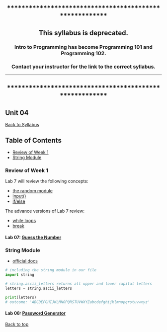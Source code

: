 <div align="center">

## *******************************************************

## This syllabus is **deprecated**.

### Intro to Programming has become Programming 101 and Programming 102. 

### **Contact your instructor** for the link to the correct syllabus. 
***
## *******************************************************
</div>

## <a id="top"></a>Unit 04

[Back to Syllabus](https://github.com/PdxCodeGuild/IntroToProgramming#top)

## Table of Contents
- [Review of Week 1](#review)
- [String Module](#string)

### Review of Week 1
Lab 7 will review the following concepts:
- [the random module](https://www.w3schools.com/python/module_random.asp)
- [input()](https://www.w3schools.com/python/ref_func_input.asp)
- [if/else](https://www.w3schools.com/python/python_conditions.asp)

The advance versions of Lab 7 review:
- [while loops](https://www.w3schools.com/python/python_while_loops.asp)
- [break](https://www.w3schools.com/python/ref_keyword_break.asp)

#### Lab 07: [Guess the Number](https://github.com/PdxCodeGuild/IntroToProgramming/blob/master/labs/lab07-guess_the_number.md)

### <a id="string"></a>String Module
- [official docs](https://docs.python.org/3/library/string.html)

```python
# including the string module in our file
import string

# string.ascii_letters returns all upper and lower capital letters
letters = string.ascii_letters

print(letters)
# outcome: 'ABCDEFGHIJKLMNOPQRSTUVWXYZabcdefghijklmnopqrstuvwxyz'
```
#### Lab 08: [Password Generator](https://github.com/PdxCodeGuild/IntroToProgramming/blob/master/labs/lab08-password_generator.md)

[Back to top](#top)
